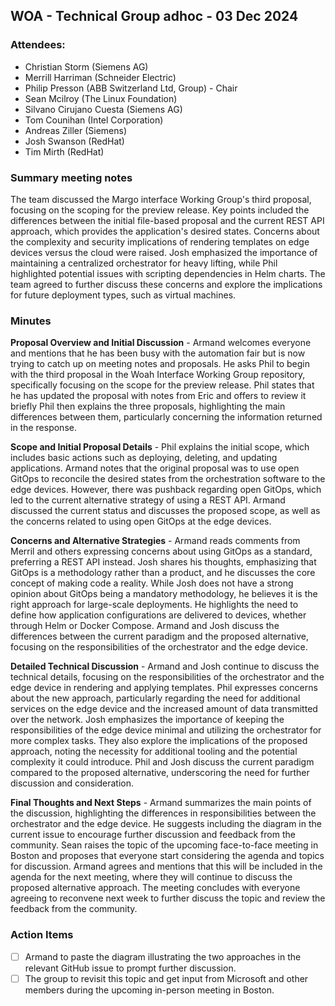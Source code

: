 ## WOA - Technical Group adhoc - 03 Dec 2024

### Attendees:
* Christian Storm (Siemens AG)
* Merrill Harriman (Schneider Electric)
* Philip Presson (ABB Switzerland Ltd, Group) - Chair
* Sean Mcilroy (The Linux Foundation)
* Silvano Cirujano Cuesta (Siemens AG)
* Tom Counihan (Intel Corporation)
* Andreas Ziller (Siemens)
* Josh Swanson (RedHat)
* Tim Mirth (RedHat)


### Summary meeting notes
The team discussed the Margo interface Working Group's third proposal, focusing on the scoping for the preview release. Key points included the differences between the initial file-based proposal and the current REST API approach, which provides the application's desired states. Concerns about the complexity and security implications of rendering templates on edge devices versus the cloud were raised. Josh emphasized the importance of maintaining a centralized orchestrator for heavy lifting, while Phil highlighted potential issues with scripting dependencies in Helm charts. The team agreed to further discuss these concerns and explore the implications for future deployment types, such as virtual machines.

### Minutes

**Proposal Overview and Initial Discussion** - Armand welcomes everyone and mentions that he has been busy with the automation fair but is now trying to catch up on meeting notes and proposals. He asks Phil to begin with the third proposal in the Woah Interface Working Group repository, specifically focusing on the scope for the preview release. Phil states that he has updated the proposal with notes from Eric and offers to review it briefly  Phil then explains the three proposals, highlighting the main differences between them, particularly concerning the information returned in the response.

**Scope and Initial Proposal Details** - Phil explains the initial scope, which includes basic actions such as deploying, deleting, and updating applications.  Armand notes that the original proposal was to use open GitOps to reconcile the desired states from the orchestration software to the edge devices. However, there was pushback regarding open GitOps, which led to the current alternative strategy of using a REST API.  Armand discussed the current status and discusses the proposed scope, as well as the concerns related to using open GitOps at the edge devices.

**Concerns and Alternative Strategies** - Armand reads comments from Merril and others expressing concerns about using GitOps as a standard, preferring a REST API instead. Josh shares his thoughts, emphasizing that GitOps is a methodology rather than a product, and he discusses the core concept of making code a reality. While Josh does not have a strong opinion about GitOps being a mandatory methodology, he believes it is the right approach for large-scale deployments. He highlights the need to define how application configurations are delivered to devices, whether through Helm or Docker Compose. Armand and Josh discuss the differences between the current paradigm and the proposed alternative, focusing on the responsibilities of the orchestrator and the edge device.

**Detailed Technical Discussion** - Armand and Josh continue to discuss the technical details, focusing on the responsibilities of the orchestrator and the edge device in rendering and applying templates. Phil expresses concerns about the new approach, particularly regarding the need for additional services on the edge device and the increased amount of data transmitted over the network.  Josh emphasizes the importance of keeping the responsibilities of the edge device minimal and utilizing the orchestrator for more complex tasks. They also explore the implications of the proposed approach, noting the necessity for additional tooling and the potential complexity it could introduce. Phil and Josh discuss the current paradigm compared to the proposed alternative, underscoring the need for further discussion and consideration.

**Final Thoughts and Next Steps** - Armand summarizes the main points of the discussion, highlighting the differences in responsibilities between the orchestrator and the edge device. He suggests including the diagram in the current issue to encourage further discussion and feedback from the community. Sean raises the topic of the upcoming face-to-face meeting in Boston and proposes that everyone start considering the agenda and topics for discussion.  Armand agrees and mentions that this will be included in the agenda for the next meeting, where they will continue to discuss the proposed alternative approach.  The meeting concludes with everyone agreeing to reconvene next week to further discuss the topic and review the feedback from the community.

### Action Items
- [ ] Armand to paste the diagram illustrating the two approaches in the relevant GitHub issue to prompt further discussion.
- [ ] The group to revisit this topic and get input from Microsoft and other members during the upcoming in-person meeting in Boston.
